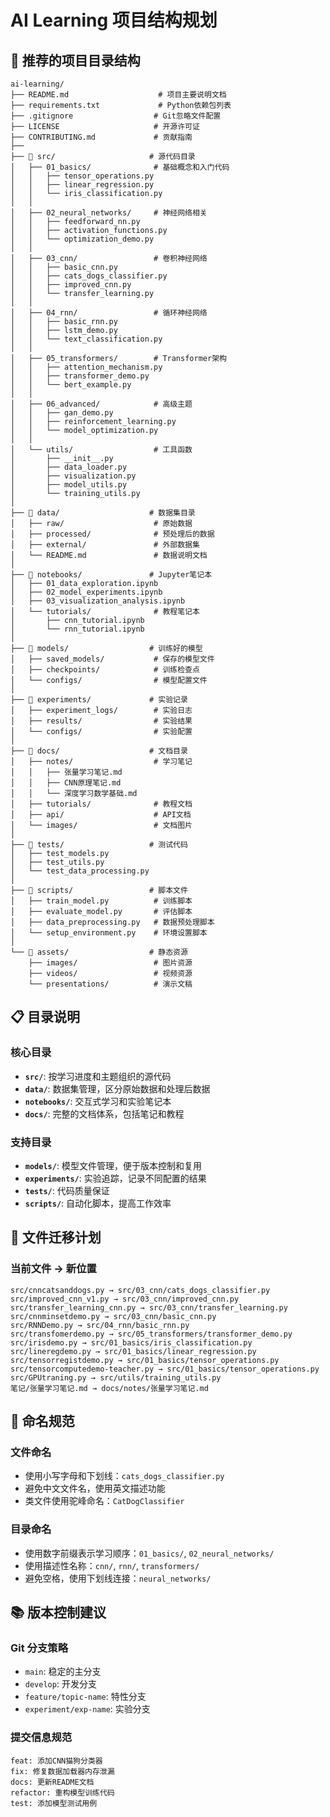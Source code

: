# AI Learning 项目结构规划

## 🎯 推荐的项目目录结构

```
ai-learning/
├── README.md                    # 项目主要说明文档
├── requirements.txt             # Python依赖包列表
├── .gitignore                  # Git忽略文件配置
├── LICENSE                     # 开源许可证
├── CONTRIBUTING.md             # 贡献指南
├── 
├── 📁 src/                     # 源代码目录
│   ├── 01_basics/              # 基础概念和入门代码
│   │   ├── tensor_operations.py
│   │   ├── linear_regression.py
│   │   └── iris_classification.py
│   │
│   ├── 02_neural_networks/     # 神经网络相关
│   │   ├── feedforward_nn.py
│   │   ├── activation_functions.py
│   │   └── optimization_demo.py
│   │
│   ├── 03_cnn/                 # 卷积神经网络
│   │   ├── basic_cnn.py
│   │   ├── cats_dogs_classifier.py
│   │   ├── improved_cnn.py
│   │   └── transfer_learning.py
│   │
│   ├── 04_rnn/                 # 循环神经网络
│   │   ├── basic_rnn.py
│   │   ├── lstm_demo.py
│   │   └── text_classification.py
│   │
│   ├── 05_transformers/        # Transformer架构
│   │   ├── attention_mechanism.py
│   │   ├── transformer_demo.py
│   │   └── bert_example.py
│   │
│   ├── 06_advanced/            # 高级主题
│   │   ├── gan_demo.py
│   │   ├── reinforcement_learning.py
│   │   └── model_optimization.py
│   │
│   └── utils/                  # 工具函数
│       ├── __init__.py
│       ├── data_loader.py
│       ├── visualization.py
│       ├── model_utils.py
│       └── training_utils.py
│
├── 📁 data/                    # 数据集目录
│   ├── raw/                    # 原始数据
│   ├── processed/              # 预处理后的数据
│   ├── external/               # 外部数据集
│   └── README.md               # 数据说明文档
│
├── 📁 notebooks/               # Jupyter笔记本
│   ├── 01_data_exploration.ipynb
│   ├── 02_model_experiments.ipynb
│   ├── 03_visualization_analysis.ipynb
│   └── tutorials/              # 教程笔记本
│       ├── cnn_tutorial.ipynb
│       └── rnn_tutorial.ipynb
│
├── 📁 models/                  # 训练好的模型
│   ├── saved_models/           # 保存的模型文件
│   ├── checkpoints/            # 训练检查点
│   └── configs/                # 模型配置文件
│
├── 📁 experiments/             # 实验记录
│   ├── experiment_logs/        # 实验日志
│   ├── results/                # 实验结果
│   └── configs/                # 实验配置
│
├── 📁 docs/                    # 文档目录
│   ├── notes/                  # 学习笔记
│   │   ├── 张量学习笔记.md
│   │   ├── CNN原理笔记.md
│   │   └── 深度学习数学基础.md
│   ├── tutorials/              # 教程文档
│   ├── api/                    # API文档
│   └── images/                 # 文档图片
│
├── 📁 tests/                   # 测试代码
│   ├── test_models.py
│   ├── test_utils.py
│   └── test_data_processing.py
│
├── 📁 scripts/                 # 脚本文件
│   ├── train_model.py          # 训练脚本
│   ├── evaluate_model.py       # 评估脚本
│   ├── data_preprocessing.py   # 数据预处理脚本
│   └── setup_environment.py    # 环境设置脚本
│
└── 📁 assets/                  # 静态资源
    ├── images/                 # 图片资源
    ├── videos/                 # 视频资源
    └── presentations/          # 演示文稿
```

## 📋 目录说明

### 核心目录

- **`src/`**: 按学习进度和主题组织的源代码
- **`data/`**: 数据集管理，区分原始数据和处理后数据
- **`notebooks/`**: 交互式学习和实验笔记本
- **`docs/`**: 完整的文档体系，包括笔记和教程

### 支持目录

- **`models/`**: 模型文件管理，便于版本控制和复用
- **`experiments/`**: 实验追踪，记录不同配置的结果
- **`tests/`**: 代码质量保证
- **`scripts/`**: 自动化脚本，提高工作效率

## 🔄 文件迁移计划

### 当前文件 → 新位置

```
src/cnncatsanddogs.py → src/03_cnn/cats_dogs_classifier.py
src/improved_cnn_v1.py → src/03_cnn/improved_cnn.py
src/transfer_learning_cnn.py → src/03_cnn/transfer_learning.py
src/cnnminsetdemo.py → src/03_cnn/basic_cnn.py
src/RNNDemo.py → src/04_rnn/basic_rnn.py
src/transfomerdemo.py → src/05_transformers/transformer_demo.py
src/irisdemo.py → src/01_basics/iris_classification.py
src/lineregdemo.py → src/01_basics/linear_regression.py
src/tensorregistdemo.py → src/01_basics/tensor_operations.py
src/tensorcomputedemo-teacher.py → src/01_basics/tensor_operations.py
src/GPUtraning.py → src/utils/training_utils.py
笔记/张量学习笔记.md → docs/notes/张量学习笔记.md
```

## 🎯 命名规范

### 文件命名
- 使用小写字母和下划线：`cats_dogs_classifier.py`
- 避免中文文件名，使用英文描述功能
- 类文件使用驼峰命名：`CatDogClassifier`

### 目录命名
- 使用数字前缀表示学习顺序：`01_basics/`, `02_neural_networks/`
- 使用描述性名称：`cnn/`, `rnn/`, `transformers/`
- 避免空格，使用下划线连接：`neural_networks/`

## 📚 版本控制建议

### Git 分支策略
- `main`: 稳定的主分支
- `develop`: 开发分支
- `feature/topic-name`: 特性分支
- `experiment/exp-name`: 实验分支

### 提交信息规范
```
feat: 添加CNN猫狗分类器
fix: 修复数据加载器内存泄漏
docs: 更新README文档
refactor: 重构模型训练代码
test: 添加模型测试用例
```
